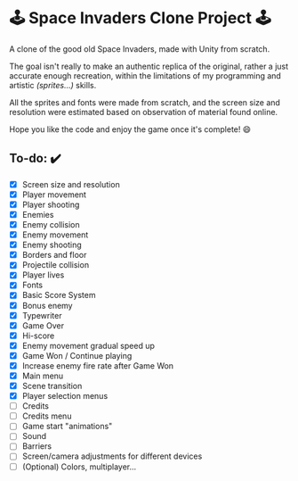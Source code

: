 # :joystick: Space Invaders Clone Project :joystick:

A clone of the good old Space Invaders, made with Unity from scratch.

The goal isn't really to make an authentic replica of the original,
rather a just accurate enough recreation, within the limitations of my programming and artistic *(sprites...)* skills.

All the sprites and fonts were made from scratch, and the screen size and resolution were estimated based on observation of material found online.

Hope you like the code and enjoy the game once it's complete! :smile:

## To-do: :heavy_check_mark:
- [x] Screen size and resolution
- [x] Player movement
- [x] Player shooting
- [x] Enemies
- [x] Enemy collision
- [x] Enemy movement
- [x] Enemy shooting
- [x] Borders and floor
- [x] Projectile collision
- [x] Player lives
- [x] Fonts
- [x] Basic Score System
- [x] Bonus enemy
- [x] Typewriter
- [x] Game Over
- [x] Hi-score
- [x] Enemy movement gradual speed up
- [x] Game Won / Continue playing
- [x] Increase enemy fire rate after Game Won
- [x] Main menu
- [x] Scene transition
- [x] Player selection menus
- [ ] Credits
- [ ] Credits menu
- [ ] Game start "animations"
- [ ] Sound
- [ ] Barriers
- [ ] Screen/camera adjustments for different devices
- [ ] (Optional) Colors, multiplayer...
